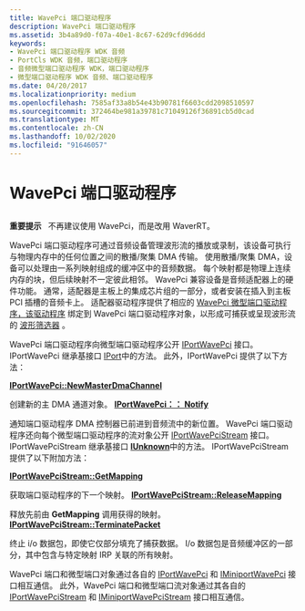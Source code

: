 ```yaml
---
title: WavePci 端口驱动程序
description: WavePci 端口驱动程序
ms.assetid: 3b4a89d0-f07a-40e1-8c67-62d9cfd96ddd
keywords:
- WavePci 端口驱动程序 WDK 音频
- PortCls WDK 音频，端口驱动程序
- 音频微型端口驱动程序 WDK，端口驱动程序
- 微型端口驱动程序 WDK 音频、端口驱动程序
ms.date: 04/20/2017
ms.localizationpriority: medium
ms.openlocfilehash: 7585af33a8b54e43b90781f6603cdd2098510597
ms.sourcegitcommit: 372464be981a39781c71049126f36891cb5d0cad
ms.translationtype: MT
ms.contentlocale: zh-CN
ms.lasthandoff: 10/02/2020
ms.locfileid: "91646057"
---
```

# <a name="wavepci-port-driver"></a>WavePci 端口驱动程序


## <span id="wavepci_port_driver"></span><span id="WAVEPCI_PORT_DRIVER"></span>


**重要提示**   不再建议使用 WavePci，而是改用 WaverRT。

 

WavePci 端口驱动程序可通过音频设备管理波形流的播放或录制，该设备可执行与物理内存中的任何位置之间的散播/聚集 DMA 传输。 使用散播/聚集 DMA，设备可以处理由一系列映射组成的缓冲区中的音频数据。 每个映射都是物理上连续内存的块，但后续映射不一定彼此相邻。 WavePci 兼容设备是音频适配器上的硬件功能。 通常，适配器是主板上的集成芯片组的一部分，或者安装在插入到主板 PCI 插槽的音频卡上。 适配器驱动程序提供了相应的 [WavePci 微型端口驱动程序，该驱动程序](wavepci-miniport-driver.md) 绑定到 WavePci 端口驱动程序对象，以形成可捕获或呈现波形流的 [波形筛选器](wave-filters.md) 。

WavePci 端口驱动程序向微型端口驱动程序公开 [IPortWavePci](/windows-hardware/drivers/ddi/portcls/nn-portcls-iportwavepci) 接口。 IPortWavePci 继承基接口 [IPort](/windows-hardware/drivers/ddi/portcls/nn-portcls-iport)中的方法。 此外，IPortWavePci 提供了以下方法：

[**IPortWavePci::NewMasterDmaChannel**](/windows-hardware/drivers/ddi/portcls/nf-portcls-iportwavepci-newmasterdmachannel)

创建新的主 DMA 通道对象。
[**IPortWavePci：： Notify**](/windows-hardware/drivers/ddi/portcls/nf-portcls-iportwavepci-notify)

通知端口驱动程序 DMA 控制器已前进到音频流中的新位置。
WavePci 端口驱动程序还向每个微型端口驱动程序的流对象公开 [IPortWavePciStream](/windows-hardware/drivers/ddi/portcls/nn-portcls-iportwavepcistream) 接口。 IPortWavePciStream 继承基接口 [**IUnknown**](/windows/win32/api/unknwn/nn-unknwn-iunknown)中的方法。 IPortWavePciStream 提供了以下附加方法：

[**IPortWavePciStream::GetMapping**](/windows-hardware/drivers/ddi/portcls/nf-portcls-iportwavepcistream-getmapping)

获取端口驱动程序的下一个映射。
[**IPortWavePciStream::ReleaseMapping**](/windows-hardware/drivers/ddi/portcls/nf-portcls-iportwavepcistream-releasemapping)

释放先前由 **GetMapping** 调用获得的映射。
[**IPortWavePciStream::TerminatePacket**](/windows-hardware/drivers/ddi/portcls/nf-portcls-iportwavepcistream-terminatepacket)

终止 i/o 数据包，即使它仅部分填充了捕获数据。
I/o 数据包是音频缓冲区的一部分，其中包含与特定映射 IRP 关联的所有映射。

WavePci 端口和微型端口对象通过各自的 [IPortWavePci](/windows-hardware/drivers/ddi/portcls/nn-portcls-iportwavepci) 和 [IMiniportWavePci](/windows-hardware/drivers/ddi/portcls/nn-portcls-iminiportwavepci) 接口相互通信。 此外，WavePci 端口和微型端口流对象通过其各自的 [IPortWavePciStream](/windows-hardware/drivers/ddi/portcls/nn-portcls-iportwavepcistream) 和 [IMiniportWavePciStream](/windows-hardware/drivers/ddi/portcls/nn-portcls-iminiportwavepcistream) 接口相互通信。

 

